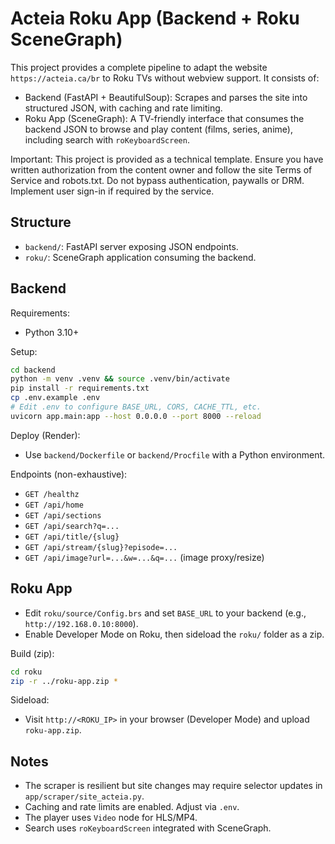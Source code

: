 # Acteia Roku App (Backend + Roku SceneGraph)

This project provides a complete pipeline to adapt the website `https://acteia.ca/br` to Roku TVs without webview support. It consists of:

- Backend (FastAPI + BeautifulSoup): Scrapes and parses the site into structured JSON, with caching and rate limiting.
- Roku App (SceneGraph): A TV-friendly interface that consumes the backend JSON to browse and play content (films, series, anime), including search with `roKeyboardScreen`.

Important: This project is provided as a technical template. Ensure you have written authorization from the content owner and follow the site Terms of Service and robots.txt. Do not bypass authentication, paywalls or DRM. Implement user sign-in if required by the service.

## Structure

- `backend/`: FastAPI server exposing JSON endpoints.
- `roku/`: SceneGraph application consuming the backend.

## Backend

Requirements:
- Python 3.10+

Setup:
```bash
cd backend
python -m venv .venv && source .venv/bin/activate
pip install -r requirements.txt
cp .env.example .env
# Edit .env to configure BASE_URL, CORS, CACHE_TTL, etc.
uvicorn app.main:app --host 0.0.0.0 --port 8000 --reload
```

Deploy (Render):
- Use `backend/Dockerfile` or `backend/Procfile` with a Python environment.

Endpoints (non-exhaustive):
- `GET /healthz`
- `GET /api/home`
- `GET /api/sections`
- `GET /api/search?q=...`
- `GET /api/title/{slug}`
- `GET /api/stream/{slug}?episode=...`
- `GET /api/image?url=...&w=...&q=...` (image proxy/resize)

## Roku App

- Edit `roku/source/Config.brs` and set `BASE_URL` to your backend (e.g., `http://192.168.0.10:8000`).
- Enable Developer Mode on Roku, then sideload the `roku/` folder as a zip.

Build (zip):
```bash
cd roku
zip -r ../roku-app.zip *
```

Sideload:
- Visit `http://<ROKU_IP>` in your browser (Developer Mode) and upload `roku-app.zip`.

## Notes
- The scraper is resilient but site changes may require selector updates in `app/scraper/site_acteia.py`.
- Caching and rate limits are enabled. Adjust via `.env`.
- The player uses `Video` node for HLS/MP4.
- Search uses `roKeyboardScreen` integrated with SceneGraph.